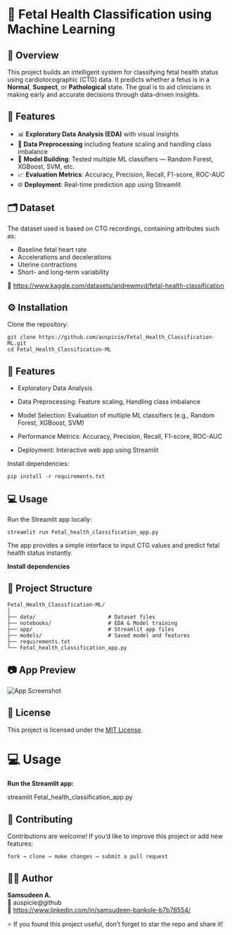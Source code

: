 # 🧠 Fetal Health Classification using Machine Learning

## 📌 Overview

This project builds an intelligent system for classifying fetal health status using cardiotocographic (CTG) data. It predicts whether a fetus is in a **Normal**, **Suspect**, or **Pathological** state. The goal is to aid clinicians in making early and accurate decisions through data-driven insights.


## 🚀 Features

- 📊 **Exploratory Data Analysis (EDA)** with visual insights  
- 🧹 **Data Preprocessing** including feature scaling and handling class imbalance  
- 🤖 **Model Building**: Tested multiple ML classifiers — Random Forest, XGBoost, SVM, etc.  
- 📈 **Evaluation Metrics**: Accuracy, Precision, Recall, F1-score, ROC-AUC  
- 🌐 **Deployment**: Real-time prediction app using Streamlit  

## 🗂️ Dataset

The dataset used is based on CTG recordings, containing attributes such as:  
- Baseline fetal heart rate  
- Accelerations and decelerations  
- Uterine contractions  
- Short- and long-term variability  

📌 https://www.kaggle.com/datasets/andrewmvd/fetal-health-classification


## ⚙️ Installation

Clone the repository:  
```
git clone https://github.com/auspicie/Fetal_Health_Classification-ML.git  
cd Fetal_Health_Classification-ML  
```  
## 🚀 Features

- Exploratory Data Analysis

- Data Preprocessing: Feature scaling, Handling class imbalance

- Model Selection: Evaluation of multiple ML classifiers (e.g., Random Forest, XGBoost, SVM)

- Performance Metrics: Accuracy, Precision, Recall, F1-score, ROC-AUC

- Deployment: Interactive web app using Streamlit

Install dependencies:  
```
pip install -r requirements.txt  
```  

## 💻 Usage

Run the Streamlit app locally:  
```
streamlit run Fetal_health_classification_app.py  
```  

The app provides a simple interface to input CTG values and predict fetal health status instantly.

**Install dependencies**

## 📎 Project Structure

```
Fetal_Health_Classification-ML/
│
├── data/                       # Dataset files
├── notebooks/                  # EDA & Model training
├── app/                        # Streamlit app files
├── models/                     # Saved model and features
├── requirements.txt
└── Fetal_health_classification_app.py
```

## 📷 App Preview

![App Screenshot](Screenshots/Fetal_app.png)


## 📌 License

This project is licensed under the [MIT License](LICENSE).

# 💻 Usage

**Run the Streamlit app:**

streamlit Fetal_health_classification_app.py

## 🤝 Contributing

Contributions are welcome! If you’d like to improve this project or add new features:  
```
fork → clone → make changes → submit a pull request  
```

## 🙋‍♂️ Author

**Samsudeen A.**  
📧 auspicie@github  
🔗 https://www.linkedin.com/in/samsudeen-bankole-b7b78554/


⭐ If you found this project useful, don’t forget to star the repo and share it!
